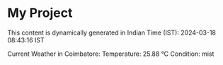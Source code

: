 # My Project

This content is dynamically generated in Indian Time (IST): 2024-03-18 08:43:16 IST


Current Weather in Coimbatore:
Temperature: 25.88 °C
Condition: mist
